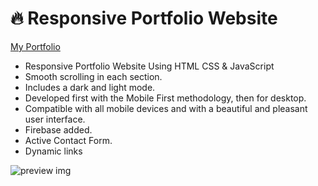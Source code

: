# 🔥 Responsive Portfolio Website
 [My Portfolio](https://abh1ram.web.app/)
- Responsive Portfolio Website Using HTML CSS & JavaScript
- Smooth scrolling in each section.
- Includes a dark and light mode.
- Developed first with the Mobile First methodology, then for desktop.
- Compatible with all mobile devices and with a beautiful and pleasant user interface.
- Firebase added.
- Active Contact Form.
- Dynamic links

![preview img](/preview.jpg)

